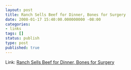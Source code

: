 ```yaml
---
layout: post
title: Ranch Sells Beef for Dinner, Bones for Surgery
date: 2008-01-17 15:40:00.000000000 -08:00
categories:
- links
tags: []
status: publish
type: post
published: true
---
```

Link: <a href="http://www.wired.com/medtech/health/news/2008/01/cow_bones">Ranch Sells Beef for Dinner, Bones for Surgery</a>
